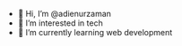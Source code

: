 - 👋 Hi, I’m @adienurzaman
- 👀 I’m interested in tech
- 🌱 I’m currently learning web development

<!---
adienurzaman/adienurzaman is a ✨ special ✨ repository because its `README.md` (this file) appears on your GitHub profile.
You can click the Preview link to take a look at your changes.
--->
